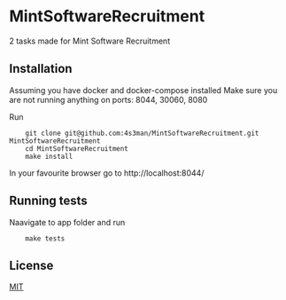 # MintSoftwareRecruitment 
2 tasks made for Mint Software Recruitment 

## Installation
Assuming you have docker and docker-compose installed
Make sure you are not running anything on ports: 8044, 30060, 8080

Run
```
    git clone git@github.com:4s3man/MintSoftwareRecruitment.git MintSoftwareRecruitment
    cd MintSoftwareRecruitment
    make install    
```
In your favourite browser go to http://localhost:8044/

## Running tests
Naavigate to app folder and run
```
    make tests
```

## License
[MIT](https://choosealicense.com/licenses/mit/)